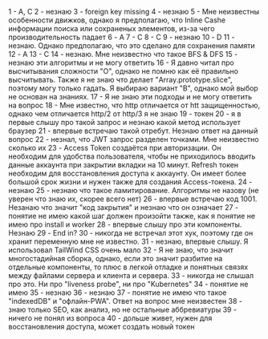 1 - А, С
2 - незнаю
3 - foreign key missing
4 - незнаю
5 - Мне неизвестны особенности движков, однако я предполагаю, что Inline Cashe информации поиска или сохраненых элементов, из-за чего производительность падает
6 - A
7 - C
8 - C
9 - незнаю
10 - D
11 - незнаю. Однако предполагаю, что это сделано для сохранения памяти
12 - A
13 - C
14 - незнаю. Мне неизвестно что такое BFS & DFS
15 - незнаю эти алгоритмы и не могу ответить
16 - Я давно читал про высчитывания сложности "O", однако не помню как её правильно высчитывать. Также я не знаю что делает "Array.prototype.slice", поэтому могу только гадать. Я выбираю вариант "B", однако мой выбор не основан на знаниях.
17 - Я не знаю эти подходы и не могу ответить на вопрос
18 - Мне известно, что http отличается от htt защищенностью, однако чем отличается http/2 от http/3 я не знаю
19 - токен
20 - я в первые слышу про такой запрос и незнаю какой метод использует браузер
21 - впервые встречаю такой отребут. Незнаю ответ на данный вопрос
22 - незнал, что JWT запрос разделен точками. Мне неизвестно сколько их
23 - Access Token создаётся при авторизации. Он необходим для удобства пользователя, чтобы не приходилось вводить данные аккаунта при закрытии вкладки на 10 минут. Refresh токен необходим для восстановления доступа к аккаунту. Он имеет более большой срок жизни и нужен также для создания Access-токена.
24 - незнаю
25 - незнаю что такое ламитирование. Алгоритмы не назову (не уверен что знаю их, скорее всего нет)
26 - впервые встречаю код 1001. Незанаю что значит "код закрытия" и незнаю что он означает
27 - понятие не имею какой шаг должен произойти также, как я понятие не имею про install и worker
28 - впервые слышу про эти компоненты. Незнаю
29 - End in?
30 - никогда не встречал этот хук, поэтому где он хранит переменную мне не известно.
31 - незнаю, впервые слышу. Я использовал TailWind CSS очень мало
32 - Я не знаю, что значит многостадийная сборка, однако, если это значит разбитие на отдельные компоненты, то плюс в легкой отладке и понятных связях между файлами сервера и клиента и сервера.
33 - никогда не слышал про это. Ни про "liveness probe", ни про "Kubernetes"
34 - понятие не имею
35 - незнаю
36 - незнаю
37 - понятие не имею что такое "indexedDB" и "офлайн-PWA". Ответ на вопрос мне неизвестен
38 - знаю только SEO, как анализ, но не остальные аббревиатуры
39 - ничего не понял из вопроса
40 - дольше живет, нужен для восстановления доступа, может создать новый токен
